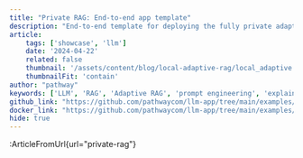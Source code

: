 ```yaml
---
title: "Private RAG: End-to-end app template"
description: "End-to-end template for deploying the fully private adaptive RAG with Pathway."
article:
    tags: ['showcase', 'llm']
    date: '2024-04-22'
    related: false
    thumbnail: '/assets/content/blog/local-adaptive-rag/local_adaptive.png'
    thumbnailFit: 'contain'
author: "pathway"
keywords: ['LLM', 'RAG', 'Adaptive RAG', 'prompt engineering', 'explainability', 'mistral', 'ollama', 'private rag', 'local rag', 'ollama rag', 'docker']
github_link: "https://github.com/pathwaycom/llm-app/tree/main/examples/pipelines/private-rag"
docker_link: "https://github.com/pathwaycom/llm-app/tree/main/examples/pipelines/private-rag"
hide: true
---
```


:ArticleFromUrl{url="private-rag"}
